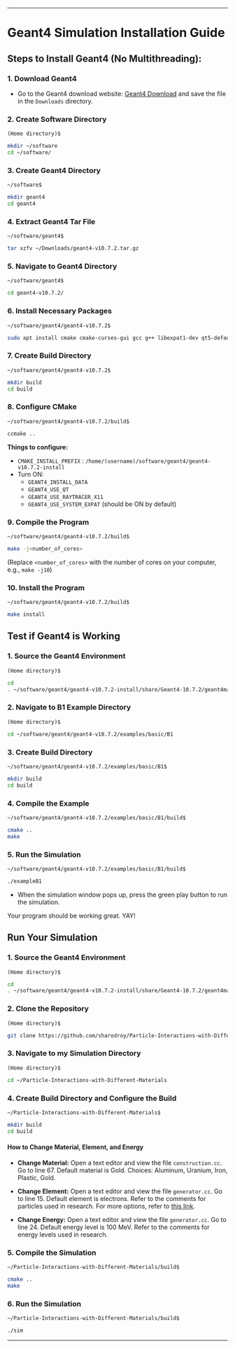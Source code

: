 
---

# Geant4 Simulation Installation Guide

## Steps to Install Geant4 (No Multithreading):

### 1. Download Geant4
- Go to the Geant4 download website: [Geant4 Download](https://gitlab.cern.ch/geant4/geant4/-/archive/v10.7.2/geant4-v10.7.2.tar.gz) and save the file in the `Downloads` directory.

### 2. Create Software Directory
`(Home directory)$`
```bash
mkdir ~/software
cd ~/software/
```

### 3. Create Geant4 Directory
`~/software$`
```bash
mkdir geant4
cd geant4
```

### 4. Extract Geant4 Tar File
`~/software/geant4$`
```bash
tar xzfv ~/Downloads/geant4-v10.7.2.tar.gz
```

### 5. Navigate to Geant4 Directory
`~/software/geant4$`
```bash
cd geant4-v10.7.2/
```

### 6. Install Necessary Packages
`~/software/geant4/geant4-v10.7.2$`
```bash
sudo apt install cmake cmake-curses-gui gcc g++ libexpat1-dev qt5-default libxmu-dev libmotif-dev
```

### 7. Create Build Directory
`~/software/geant4/geant4-v10.7.2$`
```bash
mkdir build
cd build
```

### 8. Configure CMake
`~/software/geant4/geant4-v10.7.2/build$`
```bash
ccmake ..
```
**Things to configure:**
- `CMAKE_INSTALL_PREFIX` : `/home/(username)/software/geant4/geant4-v10.7.2-install`
- Turn ON:
  - `GEANT4_INSTALL_DATA`
  - `GEANT4_USE_QT`
  - `GEANT4_USE_RAYTRACER_X11`
  - `GEANT4_USE_SYSTEM_EXPAT` (should be ON by default)

### 9. Compile the Program
`~/software/geant4/geant4-v10.7.2/build$`
```bash
make -j<number_of_cores>
```
(Replace `<number_of_cores>` with the number of cores on your computer, e.g., `make -j10`)

### 10. Install the Program
`~/software/geant4/geant4-v10.7.2/build$`
```bash
make install
```

## Test if Geant4 is Working

### 1. Source the Geant4 Environment
`(Home directory)$`
```bash
cd
. ~/software/geant4/geant4-v10.7.2-install/share/Geant4-10.7.2/geant4make/geant4make.sh
```

### 2. Navigate to B1 Example Directory
`(Home directory)$`
```bash
cd ~/software/geant4/geant4-v10.7.2/examples/basic/B1
```

### 3. Create Build Directory
`~/software/geant4/geant4-v10.7.2/examples/basic/B1$`
```bash
mkdir build
cd build
```

### 4. Compile the Example
`~/software/geant4/geant4-v10.7.2/examples/basic/B1/build$`
```bash
cmake ..
make
```

### 5. Run the Simulation
`~/software/geant4/geant4-v10.7.2/examples/basic/B1/build$`
```bash
./exampleB1
```
- When the simulation window pops up, press the green play button to run the simulation.

Your program should be working great. YAY!

## Run Your Simulation

### 1. Source the Geant4 Environment
`(Home directory)$`
```bash
cd
. ~/software/geant4/geant4-v10.7.2-install/share/Geant4-10.7.2/geant4make/geant4make.sh
```

### 2. Clone the Repository
`(Home directory)$`
```bash
git clone https://github.com/sharodroy/Particle-Interactions-with-Different-Materials.git
```

### 3. Navigate to my Simulation Directory
`(Home directory)$`
```bash
cd ~/Particle-Interactions-with-Different-Materials
```

### 4. Create Build Directory and Configure the Build
`~/Particle-Interactions-with-Different-Materials$`
```bash
mkdir build
cd build
```

#### How to Change Material, Element, and Energy

- **Change Material:**
  Open a text editor and view the file `construction.cc`. 
  Go to line 67. Default material is Gold.
  Choices: Aluminum, Uranium, Iron, Plastic, Gold.

- **Change Element:**
  Open a text editor and view the file `generator.cc`. 
  Go to line 15. Default element is electrons.
  Refer to the comments for particles used in research.
  For more options, refer to [this link](https://www.hep.ph.ic.ac.uk/~yoshiu/COMET/comet_g4HTMLdoc/_gun_.html#:~:text=Parameters-,particleName,-type%20s).

- **Change Energy:**
  Open a text editor and view the file `generator.cc`. 
  Go to line 24. Default energy level is 100 MeV.
  Refer to the comments for energy levels used in research.

### 5. Compile the Simulation
`~/Particle-Interactions-with-Different-Materials/build$`
```bash
cmake ..
make
```

### 6. Run the Simulation
`~/Particle-Interactions-with-Different-Materials/build$`
```bash
./sim
```

---